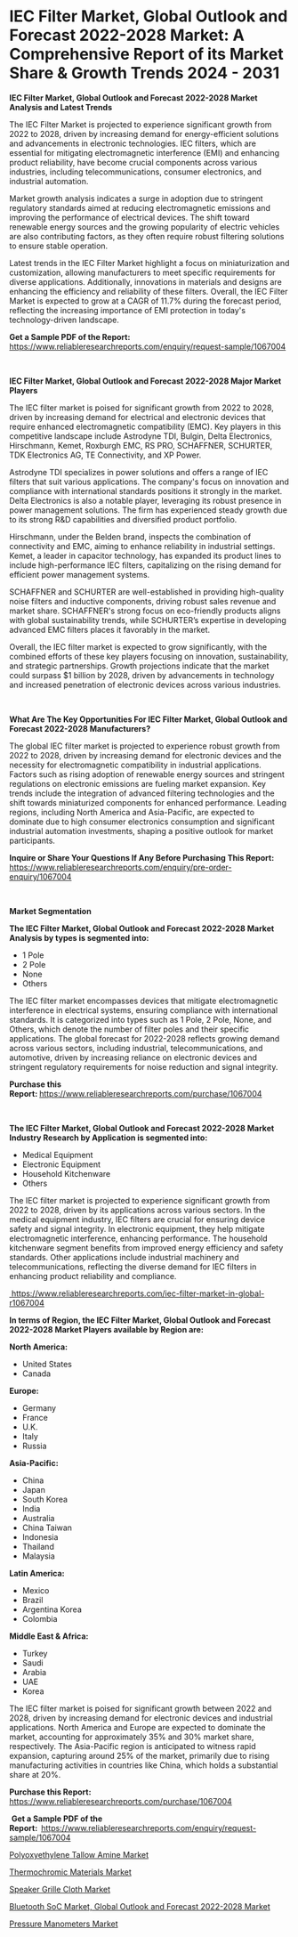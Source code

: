 <p><h1>IEC Filter Market, Global Outlook and Forecast 2022-2028 Market: A Comprehensive Report of its Market Share & Growth Trends 2024 - 2031</h1></p><p><strong>IEC Filter Market, Global Outlook and Forecast 2022-2028 Market Analysis and Latest Trends</strong></p>
<p><p>The IEC Filter Market is projected to experience significant growth from 2022 to 2028, driven by increasing demand for energy-efficient solutions and advancements in electronic technologies. IEC filters, which are essential for mitigating electromagnetic interference (EMI) and enhancing product reliability, have become crucial components across various industries, including telecommunications, consumer electronics, and industrial automation.</p><p>Market growth analysis indicates a surge in adoption due to stringent regulatory standards aimed at reducing electromagnetic emissions and improving the performance of electrical devices. The shift toward renewable energy sources and the growing popularity of electric vehicles are also contributing factors, as they often require robust filtering solutions to ensure stable operation.</p><p>Latest trends in the IEC Filter Market highlight a focus on miniaturization and customization, allowing manufacturers to meet specific requirements for diverse applications. Additionally, innovations in materials and designs are enhancing the efficiency and reliability of these filters. Overall, the IEC Filter Market is expected to grow at a CAGR of 11.7% during the forecast period, reflecting the increasing importance of EMI protection in today's technology-driven landscape.</p></p>
<p><strong>Get a Sample PDF of the Report:&nbsp;</strong> <a href="https://www.reliableresearchreports.com/enquiry/request-sample/1067004">https://www.reliableresearchreports.com/enquiry/request-sample/1067004</a></p>
<p>&nbsp;</p>
<p><strong>IEC Filter Market, Global Outlook and Forecast 2022-2028 Major Market Players</strong></p>
<p><p>The IEC filter market is poised for significant growth from 2022 to 2028, driven by increasing demand for electrical and electronic devices that require enhanced electromagnetic compatibility (EMC). Key players in this competitive landscape include Astrodyne TDI, Bulgin, Delta Electronics, Hirschmann, Kemet, Roxburgh EMC, RS PRO, SCHAFFNER, SCHURTER, TDK Electronics AG, TE Connectivity, and XP Power.</p><p>Astrodyne TDI specializes in power solutions and offers a range of IEC filters that suit various applications. The company's focus on innovation and compliance with international standards positions it strongly in the market. Delta Electronics is also a notable player, leveraging its robust presence in power management solutions. The firm has experienced steady growth due to its strong R&D capabilities and diversified product portfolio.</p><p>Hirschmann, under the Belden brand, inspects the combination of connectivity and EMC, aiming to enhance reliability in industrial settings. Kemet, a leader in capacitor technology, has expanded its product lines to include high-performance IEC filters, capitalizing on the rising demand for efficient power management systems.</p><p>SCHAFFNER and SCHURTER are well-established in providing high-quality noise filters and inductive components, driving robust sales revenue and market share. SCHAFFNER's strong focus on eco-friendly products aligns with global sustainability trends, while SCHURTER’s expertise in developing advanced EMC filters places it favorably in the market.</p><p>Overall, the IEC filter market is expected to grow significantly, with the combined efforts of these key players focusing on innovation, sustainability, and strategic partnerships. Growth projections indicate that the market could surpass $1 billion by 2028, driven by advancements in technology and increased penetration of electronic devices across various industries.</p></p>
<p>&nbsp;</p>
<p><strong>What Are The Key Opportunities For IEC Filter Market, Global Outlook and Forecast 2022-2028 Manufacturers?</strong></p>
<p><p>The global IEC filter market is projected to experience robust growth from 2022 to 2028, driven by increasing demand for electronic devices and the necessity for electromagnetic compatibility in industrial applications. Factors such as rising adoption of renewable energy sources and stringent regulations on electronic emissions are fueling market expansion. Key trends include the integration of advanced filtering technologies and the shift towards miniaturized components for enhanced performance. Leading regions, including North America and Asia-Pacific, are expected to dominate due to high consumer electronics consumption and significant industrial automation investments, shaping a positive outlook for market participants.</p></p>
<p><strong>Inquire or Share Your Questions If Any Before Purchasing This Report:</strong> <a href="https://www.reliableresearchreports.com/enquiry/pre-order-enquiry/1067004">https://www.reliableresearchreports.com/enquiry/pre-order-enquiry/1067004</a></p>
<p>&nbsp;</p>
<p><strong>Market Segmentation</strong></p>
<p><strong>The IEC Filter Market, Global Outlook and Forecast 2022-2028 Market Analysis by types is segmented into:</strong></p>
<p><ul><li>1 Pole</li><li>2 Pole</li><li>None</li><li>Others</li></ul></p>
<p><p>The IEC filter market encompasses devices that mitigate electromagnetic interference in electrical systems, ensuring compliance with international standards. It is categorized into types such as 1 Pole, 2 Pole, None, and Others, which denote the number of filter poles and their specific applications. The global forecast for 2022-2028 reflects growing demand across various sectors, including industrial, telecommunications, and automotive, driven by increasing reliance on electronic devices and stringent regulatory requirements for noise reduction and signal integrity.</p></p>
<p><strong>Purchase this Report:&nbsp;</strong><a href="https://www.reliableresearchreports.com/purchase/1067004">https://www.reliableresearchreports.com/purchase/1067004</a></p>
<p>&nbsp;</p>
<p><strong>The IEC Filter Market, Global Outlook and Forecast 2022-2028 Market Industry Research by Application is segmented into:</strong></p>
<p><ul><li>Medical Equipment</li><li>Electronic Equipment</li><li>Household Kitchenware</li><li>Others</li></ul></p>
<p><p>The IEC filter market is projected to experience significant growth from 2022 to 2028, driven by its applications across various sectors. In the medical equipment industry, IEC filters are crucial for ensuring device safety and signal integrity. In electronic equipment, they help mitigate electromagnetic interference, enhancing performance. The household kitchenware segment benefits from improved energy efficiency and safety standards. Other applications include industrial machinery and telecommunications, reflecting the diverse demand for IEC filters in enhancing product reliability and compliance.</p></p>
<p><a href="https://www.reliableresearchreports.com/iec-filter-market-in-global-r1067004">&nbsp;https://www.reliableresearchreports.com/iec-filter-market-in-global-r1067004</a></p>
<p><strong>In terms of Region, the IEC Filter Market, Global Outlook and Forecast 2022-2028 Market Players available by Region are:</strong></p>
<p>
    <p> <strong> North America: </strong>
        <ul>
            <li>United States</li>
            <li>Canada</li>
        </ul>
        </p> 
    <p> <strong> Europe: </strong>
        <ul>
            <li>Germany</li>
            <li>France</li>
            <li>U.K.</li>
            <li>Italy</li>
            <li>Russia</li>
        </ul>
        </p> 
    <p> <strong> Asia-Pacific: </strong>
        <ul>
            <li>China</li>
            <li>Japan</li>
            <li>South Korea</li>
            <li>India</li>
            <li>Australia</li>
            <li>China Taiwan</li>
            <li>Indonesia</li>
            <li>Thailand</li>
            <li>Malaysia</li>
        </ul>
        </p> 
    <p> <strong> Latin America: </strong>
        <ul>
            <li>Mexico</li>
            <li>Brazil</li>
            <li>Argentina Korea</li>
            <li>Colombia</li>
        </ul>
        </p> 
    <p> <strong> Middle East & Africa: </strong>
        <ul>
            <li>Turkey</li>
            <li>Saudi</li>
            <li>Arabia</li>
            <li>UAE</li>
            <li>Korea</li>
        </ul>
    </p>
    </p>
<p><p>The IEC filter market is poised for significant growth between 2022 and 2028, driven by increasing demand for electronic devices and industrial applications. North America and Europe are expected to dominate the market, accounting for approximately 35% and 30% market share, respectively. The Asia-Pacific region is anticipated to witness rapid expansion, capturing around 25% of the market, primarily due to rising manufacturing activities in countries like China, which holds a substantial share at 20%.</p></p>
<p><strong>Purchase this Report: </strong><a href="https://www.reliableresearchreports.com/purchase/1067004">https://www.reliableresearchreports.com/purchase/1067004</a></p>
<p>&nbsp;<strong>Get a Sample PDF of the Report:&nbsp;&nbsp;</strong><a href="https://www.reliableresearchreports.com/enquiry/request-sample/1067004">https://www.reliableresearchreports.com/enquiry/request-sample/1067004</a></p>
<p><strong></strong></p>
<p><p><a href="https://www.linkedin.com/pulse/exploring-polyoxyethylene-tallow-amine-market-dynamics-global-mo6ne?trackingId=BqK8mdD3S3SniWs82itpSg%3D%3D">Polyoxyethylene Tallow Amine Market</a></p><p><a href="https://www.linkedin.com/pulse/thermochromic-materials-market-global-trends-forecast-2024-qigjf?trackingId=X6RxeggRQgOUnggT72Fs9w%3D%3D">Thermochromic Materials Market</a></p><p><a href="https://issuu.com/reportprime-2/docs/speaker-grille-cloth-market-size-20_0afa20a233aee7">Speaker Grille Cloth Market</a></p><p><a href="https://github.com/santosh758595/Market-Research-Report-List-6/blob/main/bluetooth-soc-market-global-outlook-and-forecast-2022-2028-market.md">Bluetooth SoC Market, Global Outlook and Forecast 2022-2028 Market</a></p><p><a href="https://medium.com/@phil.gibson0756/the-market-for-pressure-manometers-market-is-examined-in-this-report-along-with-the-factors-that-dbde2d528432">Pressure Manometers Market</a></p></p>